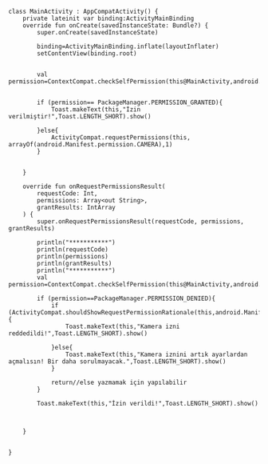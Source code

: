 
    class MainActivity : AppCompatActivity() {
        private lateinit var binding:ActivityMainBinding
        override fun onCreate(savedInstanceState: Bundle?) {
            super.onCreate(savedInstanceState)
    
            binding=ActivityMainBinding.inflate(layoutInflater)
            setContentView(binding.root)
    
    
            val permission=ContextCompat.checkSelfPermission(this@MainActivity,android.Manifest.permission.CAMERA)
    
    
            if (permission== PackageManager.PERMISSION_GRANTED){
                Toast.makeText(this,"İzin verilmiştir!",Toast.LENGTH_SHORT).show()
    
            }else{
                ActivityCompat.requestPermissions(this, arrayOf(android.Manifest.permission.CAMERA),1)
            }
    
    
        }
    
        override fun onRequestPermissionsResult(
            requestCode: Int,
            permissions: Array<out String>,
            grantResults: IntArray
        ) {
            super.onRequestPermissionsResult(requestCode, permissions, grantResults)
    
            println("***********")
            println(requestCode)
            println(permissions)
            println(grantResults)
            println("***********")
            val permission=ContextCompat.checkSelfPermission(this@MainActivity,android.Manifest.permission.CAMERA)
    
            if (permission==PackageManager.PERMISSION_DENIED){
                if (ActivityCompat.shouldShowRequestPermissionRationale(this,android.Manifest.permission.CAMERA)){
                    Toast.makeText(this,"Kamera izni reddedildi!",Toast.LENGTH_SHORT).show()
    
                }else{
                    Toast.makeText(this,"Kamera iznini artık ayarlardan açmalısın! Bir daha sorulmayacak.",Toast.LENGTH_SHORT).show()
                }
    
                return//else yazmamak için yapılabilir
            }
    
            Toast.makeText(this,"İzin verildi!",Toast.LENGTH_SHORT).show()
    
    
    
        }
    
    
    }
